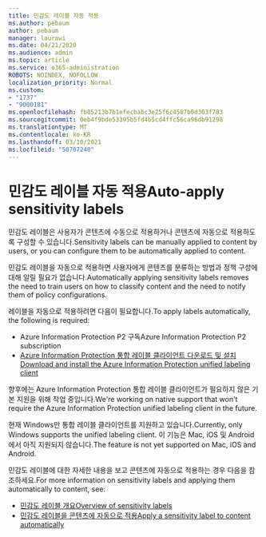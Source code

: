 ```yaml
---
title: 민감도 레이블 자동 적용
ms.author: pebaum
author: pebaum
manager: laurawi
ms.date: 04/21/2020
ms.audience: admin
ms.topic: article
ms.service: o365-administration
ROBOTS: NOINDEX, NOFOLLOW
localization_priority: Normal
ms.custom:
- "1737"
- "9000181"
ms.openlocfilehash: fb05213b7b1efecbabc3e25f6c4587b0d303f783
ms.sourcegitcommit: 0eb4f9bde53395b5fd4b5cd4ffc56ca96db91298
ms.translationtype: MT
ms.contentlocale: ko-KR
ms.lasthandoff: 03/10/2021
ms.locfileid: "50707240"
---
```

# <a name="auto-apply-sensitivity-labels"></a><span data-ttu-id="cd6bf-102">민감도 레이블 자동 적용</span><span class="sxs-lookup"><span data-stu-id="cd6bf-102">Auto-apply sensitivity labels</span></span>

<span data-ttu-id="cd6bf-103">민감도 레이블은 사용자가 콘텐츠에 수동으로 적용하거나 콘텐츠에 자동으로 적용하도록 구성할 수 있습니다.</span><span class="sxs-lookup"><span data-stu-id="cd6bf-103">Sensitivity labels can be manually applied to content by users, or you can configure them to be automatically applied to content.</span></span>

<span data-ttu-id="cd6bf-104">민감도 레이블을 자동으로 적용하면 사용자에게 콘텐츠를 분류하는 방법과 정책 구성에 대해 알릴 필요가 없습니다.</span><span class="sxs-lookup"><span data-stu-id="cd6bf-104">Automatically applying sensitivity labels removes the need to train users on how to classify content and the need to notify them of policy configurations.</span></span>

<span data-ttu-id="cd6bf-105">레이블을 자동으로 적용하려면 다음이 필요합니다.</span><span class="sxs-lookup"><span data-stu-id="cd6bf-105">To apply labels automatically, the following is required:</span></span>

- <span data-ttu-id="cd6bf-106">Azure Information Protection P2 구독</span><span class="sxs-lookup"><span data-stu-id="cd6bf-106">Azure Information Protection P2 subscription</span></span>
- [<span data-ttu-id="cd6bf-107">Azure Information Protection 통합 레이블 클라이언트 다운로드 및 설치</span><span class="sxs-lookup"><span data-stu-id="cd6bf-107">Download and install the Azure Information Protection unified labeling client</span></span>](https://docs.microsoft.com/azure/information-protection/rms-client/install-unifiedlabelingclient-app)

<span data-ttu-id="cd6bf-108">향후에는 Azure Information Protection 통합 레이블 클라이언트가 필요하지 않은 기본 지원을 위해 작업 중입니다.</span><span class="sxs-lookup"><span data-stu-id="cd6bf-108">We're working on native support that won't require the Azure Information Protection unified labeling client in the future.</span></span>

<span data-ttu-id="cd6bf-109">현재 Windows만 통합 레이블 클라이언트를 지원하고 있습니다.</span><span class="sxs-lookup"><span data-stu-id="cd6bf-109">Currently, only Windows supports the unified labeling client.</span></span>  <span data-ttu-id="cd6bf-110">이 기능은 Mac, iOS 및 Android에서 아직 지원되지 않습니다.</span><span class="sxs-lookup"><span data-stu-id="cd6bf-110">The feature is not yet supported on Mac, iOS and Android.</span></span>

<span data-ttu-id="cd6bf-111">민감도 레이블에 대한 자세한 내용을 보고 콘텐츠에 자동으로 적용하는 경우 다음을 참조하세요.</span><span class="sxs-lookup"><span data-stu-id="cd6bf-111">For more information on sensitivity labels and applying them automatically to content,  see:</span></span>

- [<span data-ttu-id="cd6bf-112">민감도 레이블 개요</span><span class="sxs-lookup"><span data-stu-id="cd6bf-112">Overview of sensitivity labels</span></span>](https://docs.microsoft.com/microsoft-365/compliance/sensitivity-labels)
- [<span data-ttu-id="cd6bf-113">민감도 레이블을 콘텐츠에 자동으로 적용</span><span class="sxs-lookup"><span data-stu-id="cd6bf-113">Apply a sensitivity label to content automatically</span></span>](https://docs.microsoft.com/microsoft-365/compliance/apply-sensitivity-label-automatically)